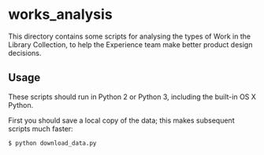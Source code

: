 # works_analysis

This directory contains some scripts for analysing the types of Work in the Library Collection, to help the Experience team make better product design decisions.

## Usage

These scripts should run in Python 2 or Python 3, including the built-in OS X Python.

First you should save a local copy of the data; this makes subsequent scripts much faster:

```console
$ python download_data.py
```